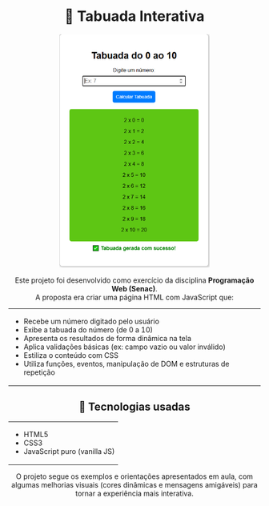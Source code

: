 <h1 align="center">📌 Tabuada Interativa</h1>

<p align="center">
  <img src="tabuada.png" alt="Tabuada funcionando" width="300">
</p>

<div align="center">

<p>
  Este projeto foi desenvolvido como exercício da disciplina <strong>Programação Web (Senac)</strong>.
  <br>
  A proposta era criar uma página HTML com JavaScript que:
</p>

<table>
  <tr>
    <td align="left">
      <ul>
        <li>Recebe um número digitado pelo usuário</li>
        <li>Exibe a tabuada do número (de 0 a 10)</li>
        <li>Apresenta os resultados de forma dinâmica na tela</li>
        <li>Aplica validações básicas (ex: campo vazio ou valor inválido)</li>
        <li>Estiliza o conteúdo com CSS</li>
        <li>Utiliza funções, eventos, manipulação de DOM e estruturas de repetição</li>
      </ul>
    </td>
  </tr>
</table>

<h2>🚀 Tecnologias usadas</h2>

<table>
  <tr>
    <td align="left">
      <ul>
        <li>HTML5</li>
        <li>CSS3</li>
        <li>JavaScript puro (vanilla JS)</li>
      </ul>
    </td>
  </tr>
</table>

<p>
  O projeto segue os exemplos e orientações apresentados em aula, com algumas melhorias visuais (cores dinâmicas e mensagens amigáveis) para tornar a experiência mais interativa.
</p>

</div>
